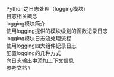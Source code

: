 Python之日志处理（logging模块) \
日志相关概念 \
logging模块简介 \
使用logging提供的模块级别的函数记录日志 \
logging模块日志流处理流程 \
使用logging四大组件记录日志 \
配置logging的几种方式 \
向日志输出中添加上下文信息 \
参考文档 \
